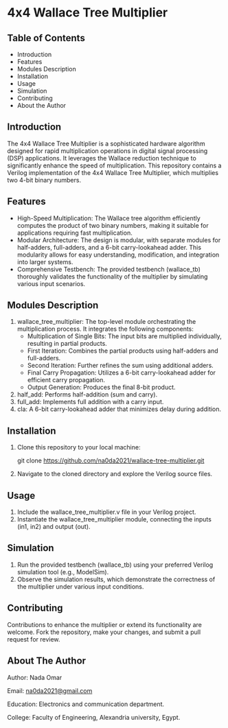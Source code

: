 # 4x4 Wallace Tree Multiplier

## Table of Contents
- Introduction
- Features
- Modules Description
- Installation
- Usage
- Simulation
- Contributing
- About the Author

## Introduction
The 4x4 Wallace Tree Multiplier is a sophisticated hardware algorithm designed for rapid multiplication operations in digital signal processing (DSP) applications. It leverages the Wallace reduction technique to significantly enhance the speed of multiplication. This repository contains a Verilog implementation of the 4x4 Wallace Tree Multiplier, which multiplies two 4-bit binary numbers.

## Features
- High-Speed Multiplication: The Wallace tree algorithm efficiently computes the product of two binary numbers, making it suitable for applications requiring fast multiplication.
- Modular Architecture: The design is modular, with separate modules for half-adders, full-adders, and a 6-bit carry-lookahead adder. This modularity allows for easy understanding, modification, and integration into larger systems.
- Comprehensive Testbench: The provided testbench (wallace_tb) thoroughly validates the functionality of the multiplier by simulating various input scenarios.

## Modules Description
1. wallace_tree_multiplier: The top-level module orchestrating the multiplication process. It integrates the following components:
   - Multiplication of Single Bits: The input bits are multiplied individually, resulting in partial products.
   - First Iteration: Combines the partial products using half-adders and full-adders.
   - Second Iteration: Further refines the sum using additional adders.
   - Final Carry Propagation: Utilizes a 6-bit carry-lookahead adder for efficient carry propagation.
   - Output Generation: Produces the final 8-bit product.
2. half_add: Performs half-addition (sum and carry).
3. full_add: Implements full addition with a carry input.
4. cla: A 6-bit carry-lookahead adder that minimizes delay during addition.

## Installation
1. Clone this repository to your local machine:

   git clone https://github.com/na0da2021/wallace-tree-multiplier.git

2. Navigate to the cloned directory and explore the Verilog source files.

## Usage
1. Include the wallace_tree_multiplier.v file in your Verilog project.
2. Instantiate the wallace_tree_multiplier module, connecting the inputs (in1, in2) and output (out).

## Simulation
1. Run the provided testbench (wallace_tb) using your preferred Verilog simulation tool (e.g., ModelSim).
2. Observe the simulation results, which demonstrate the correctness of the multiplier under various input conditions.

## Contributing
Contributions to enhance the multiplier or extend its functionality are welcome. Fork the repository, make your changes, and submit a pull request for review.

## About The Author
Author: Nada Omar

Email: na0da2021@gmail.com

Education: Electronics and communication department.

College: Faculty of Engineering, Alexandria university, Egypt.
